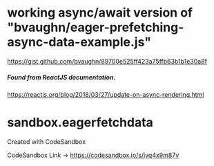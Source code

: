 # working async/await version of "bvaughn/eager-prefetching-async-data-example.js"
https://gist.github.com/bvaughn/89700e525ff423a75ffb63b1b1e30a8f
##### Found from ReactJS documentation.
https://reactjs.org/blog/2018/03/27/update-on-async-rendering.html


# sandbox.eagerfetchdata
Created with CodeSandbox

CodeSandbox Link -> https://codesandbox.io/s/jvq4x9m87v
